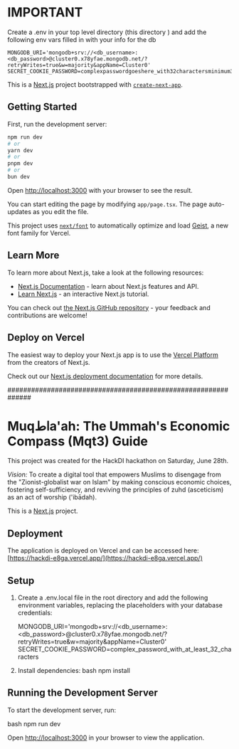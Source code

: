# IMPORTANT

Create a .env in your top level directory (this directory ) and add the following env vars filled in with your info for the db


```
MONGODB_URI='mongodb+srv://<db_username>:<db_password>@cluster0.x78yfae.mongodb.net/?retryWrites=true&w=majority&appName=Cluster0'
SECRET_COOKIE_PASSWORD=complexpasswordgoeshere_with32charactersminimum32434543
```


This is a [Next.js](https://nextjs.org) project bootstrapped with [`create-next-app`](https://nextjs.org/docs/app/api-reference/cli/create-next-app).

## Getting Started

First, run the development server:

```bash
npm run dev
# or
yarn dev
# or
pnpm dev
# or
bun dev
```

Open [http://localhost:3000](http://localhost:3000) with your browser to see the result.

You can start editing the page by modifying `app/page.tsx`. The page auto-updates as you edit the file.

This project uses [`next/font`](https://nextjs.org/docs/app/building-your-application/optimizing/fonts) to automatically optimize and load [Geist](https://vercel.com/font), a new font family for Vercel.

## Learn More

To learn more about Next.js, take a look at the following resources:

- [Next.js Documentation](https://nextjs.org/docs) - learn about Next.js features and API.
- [Learn Next.js](https://nextjs.org/learn) - an interactive Next.js tutorial.

You can check out [the Next.js GitHub repository](https://github.com/vercel/next.js) - your feedback and contributions are welcome!

## Deploy on Vercel

The easiest way to deploy your Next.js app is to use the [Vercel Platform](https://vercel.com/new?utm_medium=default-template&filter=next.js&utm_source=create-next-app&utm_campaign=create-next-app-readme) from the creators of Next.js.

Check out our [Next.js deployment documentation](https://nextjs.org/docs/app/building-your-application/deploying) for more details.


##############################################################

# Muqاطa'ah: The Ummah's Economic Compass (Mqt3) Guide

This project was created for the HackDI hackathon on Saturday, June 28th.

*Vision:* To create a digital tool that empowers Muslims to disengage from the "Zionist-globalist war on Islam" by making conscious economic choices, fostering self-sufficiency, and reviving the principles of zuhd (asceticism) as an act of worship ('ibādah).

This is a [Next.js](https://nextjs.org) project.

## Deployment

The application is deployed on Vercel and can be accessed here: [https://hackdi-e8ga.vercel.app/](https://hackdi-e8ga.vercel.app/)

## Setup

1.  Create a .env.local file in the root directory and add the following environment variables, replacing the placeholders with your database credentials:

    
    MONGODB_URI='mongodb+srv://<db_username>:<db_password>@cluster0.x78yfae.mongodb.net/?retryWrites=true&w=majority&appName=Cluster0'
    SECRET_COOKIE_PASSWORD=complex_password_with_at_least_32_characters
    

2.  Install dependencies:
    bash
    npm install
    

## Running the Development Server

To start the development server, run:

bash
npm run dev


Open [http://localhost:3000](http://localhost:3000) in your browser to view the application.
